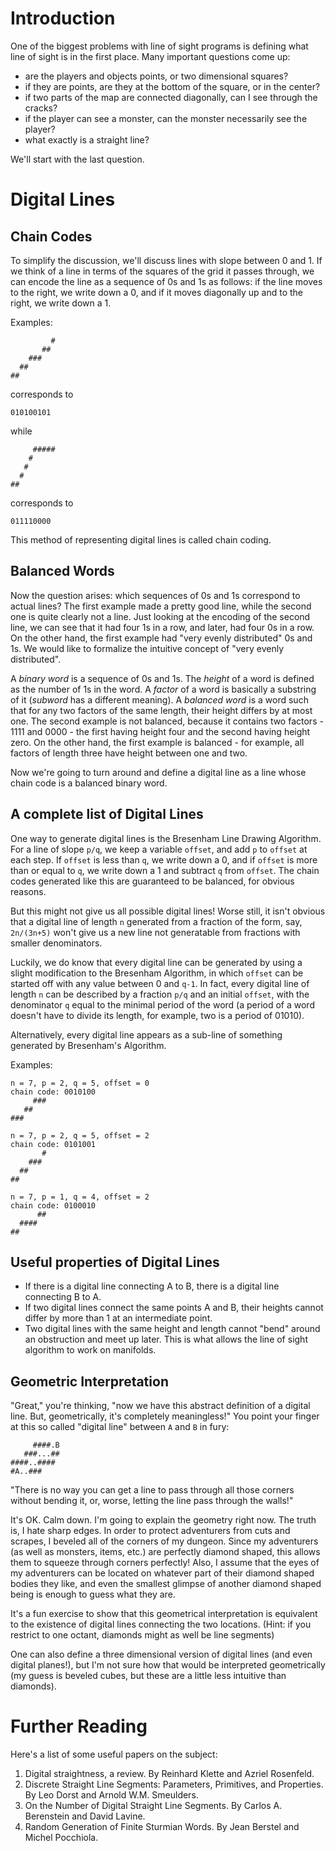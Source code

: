 # Introduction #

One of the biggest problems with line of sight programs is defining what line of sight is in the first place. Many important questions come up:
  * are the players and objects points, or two dimensional squares?
  * if they are points, are they at the bottom of the square, or in the center?
  * if two parts of the map are connected diagonally, can I see through the cracks?
  * if the player can see a monster, can the monster necessarily see the player?
  * what exactly is a straight line?

We'll start with the last question.

# Digital Lines #

## Chain Codes ##

To simplify the discussion, we'll discuss lines with slope between 0 and 1. If we think of a line in terms of the squares of the grid it passes through, we can encode the line as a sequence of 0s and 1s as follows: if the line moves to the right, we write down a 0, and if it moves diagonally up and to the right, we write down a 1.

Examples:

```
         #
       ##
    ### 
  ##    
##
```
corresponds to
```
010100101
```

while

```
     #####
    #   
   #    
  #     
##      
```
corresponds to
```
011110000
```

This method of representing digital lines is called chain coding.

## Balanced Words ##

Now the question arises: which sequences of 0s and 1s correspond to actual lines? The first example made a pretty good line, while the second one is quite clearly not a line. Just looking at the encoding of the second line, we can see that it had four 1s in a row, and later, had four 0s in a row. On the other hand, the first example had "very evenly distributed" 0s and 1s. We would like to formalize the intuitive concept of "very evenly distributed".

A _binary word_ is a sequence of 0s and 1s. The _height_ of a word is defined as the number of 1s in the word. A _factor_ of a word is basically a substring of it (_subword_ has a different meaning). A _balanced word_ is a word such that for any two factors of the same length, their height differs by at most one. The second example is not balanced, because it contains two factors - 1111 and 0000 - the first having height four and the second having height zero. On the other hand, the first example is balanced - for example, all factors of length three have height between one and two.

Now we're going to turn around and define a digital line as a line whose chain code is a balanced binary word.

## A complete list of Digital Lines ##

One way to generate digital lines is the Bresenham Line Drawing Algorithm. For a line of slope `p/q`, we keep a variable `offset`, and add `p` to `offset` at each step. If `offset` is less than `q`, we write down a 0, and if `offset` is more than or equal to `q`, we write down a 1 and subtract `q` from `offset`. The chain codes generated like this are guaranteed to be balanced, for obvious reasons.

But this might not give us all possible digital lines! Worse still, it isn't obvious that a digital line of length `n` generated from a fraction of the form, say, `2n/(3n+5)` won't give us a new line not generatable from fractions with smaller denominators.

Luckily, we do know that every digital line can be generated by using a slight modification to the Bresenham Algorithm, in which `offset` can be started off with any value between 0 and `q-1`. In fact, every digital line of length `n` can be described by a fraction `p/q` and an initial `offset`, with the denominator `q` equal to the minimal period of the word (a period of a word doesn't have to divide its length, for example, two is a period of 01010).

Alternatively, every digital line appears as a sub-line of something generated by Bresenham's Algorithm.

Examples:
```
n = 7, p = 2, q = 5, offset = 0
chain code: 0010100
     ###
   ##
###
```

```
n = 7, p = 2, q = 5, offset = 2
chain code: 0101001
       #
    ###
  ##
##
```

```
n = 7, p = 1, q = 4, offset = 2
chain code: 0100010
      ##
  ####
##
```

## Useful properties of Digital Lines ##
  * If there is a digital line connecting A to B, there is a digital line connecting B to A.
  * If two digital lines connect the same points A and B, their heights cannot differ by more than 1 at an intermediate point.
  * Two digital lines with the same height and length cannot "bend" around an obstruction and meet up later. This is what allows the line of sight algorithm to work on manifolds.

## Geometric Interpretation ##

"Great," you're thinking, "now we have this abstract definition of a digital line. But, geometrically, it's completely meaningless!" You point your finger at this so called "digital line" between `A` and `B` in fury:

```
     ####.B
   ###...##
####..####
#A..###
```

"There is no way you can get a line to pass through all those corners without bending it, or, worse, letting the line pass through the walls!"

It's OK. Calm down. I'm going to explain the geometry right now. The truth is, I hate sharp edges. In order to protect adventurers from cuts and scrapes, I beveled all of the corners of my dungeon. Since my adventurers (as well as monsters, items, etc.) are perfectly diamond shaped, this allows them to squeeze through corners perfectly! Also, I assume that the eyes of my adventurers can be located on whatever part of their diamond shaped bodies they like, and even the smallest glimpse of another diamond shaped being is enough to guess what they are.

It's a fun exercise to show that this geometrical interpretation is equivalent to the existence of digital lines connecting the two locations. (Hint: if you restrict to one octant, diamonds might as well be line segments)

One can also define a three dimensional version of digital lines (and even digital planes!), but I'm not sure how that would be interpreted geometrically (my guess is beveled cubes, but these are a little less intuitive than diamonds).

# Further Reading #

Here's a list of some useful papers on the subject:

  1. Digital straightness, a review. By Reinhard Klette and Azriel Rosenfeld.
  1. Discrete Straight Line Segments: Parameters, Primitives, and Properties. By Leo Dorst and Arnold W.M. Smeulders.
  1. On the Number of Digital Straight Line Segments. By Carlos A. Berenstein and David Lavine.
  1. Random Generation of Finite Sturmian Words. By Jean Berstel and Michel Pocchiola.